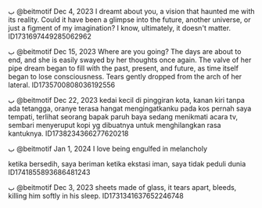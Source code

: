 ب @beitmotif Dec 4, 2023
I dreamt about you, a vision that haunted me with its reality. Could it have been a glimpse into the future, another universe, or just a figment of my imagination? I know, ultimately, it doesn't matter.
ID1731697449285062962

ب @beitmotif Dec 15, 2023
Where are you going? The days are about to end, and she is easily swayed by her thoughts once again. The valve of her pipe dream began to fill with the past, present, and future, as time itself began to lose consciousness. Tears gently dropped from the arch of her lateral.
ID1735700808036192556

ب @beitmotif Dec 22, 2023
kedai kecil di pinggiran kota, kanan kiri tanpa ada tetangga, oranye terasa hangat mengingatkanku pada kos pernah saya tempati, terlihat seorang bapak paruh baya sedang menikmati acara tv, sembari menyeruput kopi yg dibuatnya untuk menghilangkan rasa kantuknya.
ID1738234366277620218

 ب @beitmotif Jan 1, 2024
I love being engulfed in melancholy

ketika bersedih, saya beriman
ketika ekstasi iman, saya tidak peduli dunia
ID1741855893686481243


ب @beitmotif Dec 3, 2023
sheets made of glass, it tears apart,  bleeds, killing him softly in his sleep.
ID1731341637652246748
